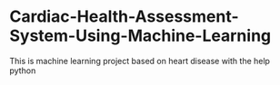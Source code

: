 # Cardiac-Health-Assessment-System-Using-Machine-Learning
This is machine learning project based on heart disease with the help python
